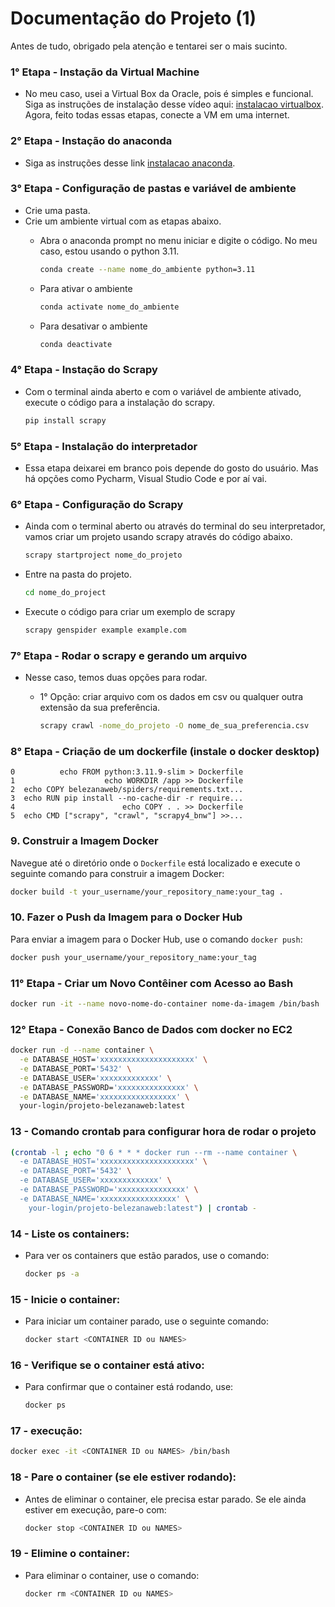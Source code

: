 # Documentação do Projeto (1)

Antes de tudo, obrigado pela atenção e tentarei ser o mais sucinto. 

### 1° Etapa - Instação da Virtual Machine

- No meu caso, usei a Virtual Box da Oracle, pois é simples e funcional. Siga as instruções de instalação desse vídeo aqui: [instalacao virtualbox](https://www.youtube.com/watch?v=PaDTA4B7K4U). Agora, feito todas essas etapas, conecte a VM em uma internet.

### 2° Etapa - Instação do anaconda

- Siga as instruções desse link [instalacao anaconda](https://www.anaconda.com/download).

### 3° Etapa - Configuração de pastas e variável de ambiente

- Crie uma pasta.
- Crie um ambiente virtual com as etapas abaixo.
    - Abra o anaconda prompt no menu iniciar e digite o código. No meu caso, estou usando o python 3.11.
        
        ```bash
        conda create --name nome_do_ambiente python=3.11
        ```
        
    - Para ativar o ambiente
        
        ```bash
        conda activate nome_do_ambiente
        ```
        
    - Para desativar o ambiente
        
        ```bash
        conda deactivate
        ```
        

### 4° Etapa - Instação do Scrapy

- Com o terminal ainda aberto e com o variável de ambiente ativado, execute o código para a instalação do scrapy.
    
    ```bash
    pip install scrapy
    ```
    

### 5° Etapa - Instalação do interpretador

- Essa etapa deixarei em branco pois depende do gosto do usuário. Mas há opções como Pycharm, Visual Studio Code e por aí vai.

### 6° Etapa - Configuração do Scrapy

- Ainda com o terminal aberto ou através do terminal do seu interpretador, vamos criar um projeto usando scrapy através do código abaixo.
    
    ```bash
    scrapy startproject nome_do_projeto
    ```
    
- Entre na pasta do projeto.
    
    ```bash
    cd nome_do_project
    ```
    
- Execute o código para criar um exemplo de scrapy
    
    ```bash
    scrapy genspider example example.com
    ```
    

### 7° Etapa - Rodar o scrapy e gerando um arquivo

- Nesse caso, temos duas opções para rodar.
    - 1° Opção: criar arquivo com os dados em csv ou qualquer outra extensão da sua preferência.
        
        ```bash
        scrapy crawl -nome_do_projeto -O nome_de_sua_preferencia.csv
        ```
        

### 8° Etapa - Criação de um dockerfile (instale o docker desktop)

```
0          echo FROM python:3.11.9-slim > Dockerfile
1                    echo WORKDIR /app >> Dockerfile
2  echo COPY belezanaweb/spiders/requirements.txt...
3  echo RUN pip install --no-cache-dir -r require...
4                        echo COPY . . >> Dockerfile
5  echo CMD ["scrapy", "crawl", "scrapy4_bnw"] >>...
```

### 9. **Construir a Imagem Docker**

Navegue até o diretório onde o `Dockerfile` está localizado e execute o seguinte comando para construir a imagem Docker:

```bash
docker build -t your_username/your_repository_name:your_tag .

```

### 10. **Fazer o Push da Imagem para o Docker Hub**

Para enviar a imagem para o Docker Hub, use o comando `docker push`:

```bash
docker push your_username/your_repository_name:your_tag

```

### 11° Etapa - Criar um Novo Contêiner com Acesso ao Bash

```bash
docker run -it --name novo-nome-do-container nome-da-imagem /bin/bash

```

### 12° Etapa - Conexão Banco de Dados com docker no EC2

```bash
docker run -d --name container \
  -e DATABASE_HOST='xxxxxxxxxxxxxxxxxxxxx' \
  -e DATABASE_PORT='5432' \
  -e DATABASE_USER='xxxxxxxxxxxxx' \
  -e DATABASE_PASSWORD='xxxxxxxxxxxxxxx' \
  -e DATABASE_NAME='xxxxxxxxxxxxxxxxx' \
  your-login/projeto-belezanaweb:latest
```

### 13 - Comando crontab para configurar hora de rodar o projeto

```bash
(crontab -l ; echo "0 6 * * * docker run --rm --name container \
  -e DATABASE_HOST='xxxxxxxxxxxxxxxxxxxxx' \
  -e DATABASE_PORT='5432' \
  -e DATABASE_USER='xxxxxxxxxxxxx' \
  -e DATABASE_PASSWORD='xxxxxxxxxxxxxxx' \
  -e DATABASE_NAME='xxxxxxxxxxxxxxxxx' \
    your-login/projeto-belezanaweb:latest") | crontab -
```

### **14 - Liste os containers:**

- Para ver os containers que estão parados, use o comando:
    
    ```bash
    docker ps -a
    ```
    

### **15 - Inicie o container:**

- Para iniciar um container parado, use o seguinte comando:
    
    ```bash
    docker start <CONTAINER ID ou NAMES>
    
    ```
    

### **16 - Verifique se o container está ativo:**

- Para confirmar que o container está rodando, use:
    
    ```bash
    docker ps
    ```
    

### 17 - execução:

```bash
docker exec -it <CONTAINER ID ou NAMES> /bin/bash
```

### **18 - Pare o container (se ele estiver rodando):**

- Antes de eliminar o container, ele precisa estar parado. Se ele ainda estiver em execução, pare-o com:
    
    ```bash
    docker stop <CONTAINER ID ou NAMES>
    ```
    

### **19 - Elimine o container:**

- Para eliminar o container, use o comando:
    
    ```bash
    docker rm <CONTAINER ID ou NAMES>
    ```